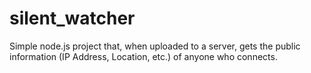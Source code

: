 # silent_watcher
Simple node.js project that, when uploaded to a server, gets the public information (IP Address, Location, etc.) of anyone who connects.
